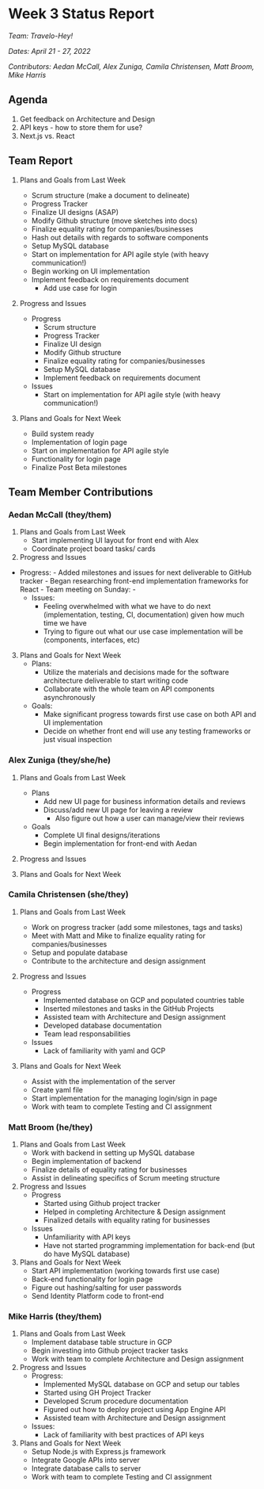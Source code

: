 # Week 3 Status Report
*Team: Travelo-Hey!*

*Dates: April 21 - 27, 2022*

*Contributors: Aedan McCall, Alex Zuniga, Camila Christensen, Matt Broom, Mike Harris*

## Agenda
1. Get feedback on Architecture and Design
2. API keys - how to store them for use?
3. Next.js vs. React


## Team Report
1. Plans and Goals from Last Week
    - Scrum structure (make a document to delineate)
    - Progress Tracker
    - Finalize UI designs (ASAP)
    - Modify Github structure (move sketches into docs)
    - Finalize equality rating for companies/businesses
    - Hash out details with regards to software components
    - Setup MySQL database
    - Start on implementation for API agile style (with heavy communication!)
    - Begin working on UI implementation
    - Implement feedback on requirements document
        - Add use case for login
    
2. Progress and Issues
    - Progress
        -  Scrum structure
        -  Progress Tracker
        -  Finalize UI design
        -  Modify Github structure 
        -  Finalize equality rating for companies/businesses
        -  Setup MySQL database
        -  Implement feedback on requirements document
    - Issues
        - Start on implementation for API agile style (with heavy communication!) 
       
3. Plans and Goals for Next Week
    - Build system ready
    - Implementation of login page
    - Start on implementation for API agile style
    - Functionality for login page
    - Finalize Post Beta milestones


## Team Member Contributions
### Aedan McCall (they/them)
1. Plans and Goals from Last Week
    - Start implementing UI layout for front end with Alex
    - Coordinate project board tasks/ cards
2. Progress and Issues
- Progress:
        - Added milestones and issues for next deliverable to GitHub tracker
        - Began researching front-end implementation frameworks for React
        - Team meeting on Sunday:
            - 
    - Issues:
        - Feeling overwhelmed with what we have to do next (implementation, testing, CI, documentation) 
        given how much time we have
        - Trying to figure out what our use case implementation will be 
        (components, interfaces, etc)
3. Plans and Goals for Next Week
    - Plans:
        - Utilize the materials and decisions made for the software architecture deliverable
        to start writing code
        - Collaborate with the whole team on API components asynchronously
    - Goals:
        - Make significant progress towards first use case on both API and UI implementation
        - Decide on whether front end will use any testing frameworks or just visual inspection
    

### Alex Zuniga (they/she/he)
1. Plans and Goals from Last Week
    - Plans
        - Add new UI page for business information details and reviews 
        - Discuss/add new UI page for leaving a review 
            - Also figure out how a user can manage/view their reviews 
    - Goals
        - Complete UI final designs/iterations
        - Begin implementation for front-end with Aedan
2. Progress and Issues

3. Plans and Goals for Next Week


### Camila Christensen (she/they)
1. Plans and Goals from Last Week
    - Work on progress tracker (add some milestones, tags and tasks)
    - Meet with Matt and Mike to finalize equality rating for companies/businesses
    - Setup and populate database
    - Contribute to the architecture and design assignment
2. Progress and Issues
    - Progress 
        - Implemented database on GCP and populated countries table
        - Inserted milestones and tasks in the GitHub Projects
        - Assisted team with Architecture and Design assignment
        - Developed database documentation
        - Team lead responsabilities
    - Issues
        - Lack of familiarity with yaml and GCP

3. Plans and Goals for Next Week
    - Assist with the implementation of the server
    - Create yaml file
    - Start implementation for the managing login/sign in page
    - Work with team to complete Testing and CI assignment


### Matt Broom (he/they)
1. Plans and Goals from Last Week
    - Work with backend in setting up MySQL database
    - Begin implementation of backend
    - Finalize details of equality rating for businesses
    - Assist in delineating specifics of Scrum meeting structure
2. Progress and Issues
    - Progress
        - Started using Github project tracker
        - Helped in completing Architecture & Design assignment
        - Finalized details with equality rating for businesses
    - Issues
        - Unfamiliarity with API keys
        - Have not started programming implementation for back-end (but do have MySQL database)
3. Plans and Goals for Next Week
    - Start API implementation (working towards first use case)
    - Back-end functionality for login page
    - Figure out hashing/salting for user passwords
    - Send Identity Platform code to front-end

### Mike Harris (they/them)
1. Plans and Goals from Last Week
    - Implement database table structure in GCP
    - Begin investing into Github project tracker tasks
    - Work with team to complete Architecture and Design assignment
2. Progress and Issues
    - Progress:
        - Implemented MySQL database on GCP and setup our tables
        - Started using GH Project Tracker
        - Developed Scrum procedure documentation
        - Figured out how to deploy project using App Engine API
        - Assisted team with Architecture and Design assignment
    - Issues:
        - Lack of familiarity with best practices of API keys
3. Plans and Goals for Next Week
    - Setup Node.js with Express.js framework
    - Integrate Google APIs into server
    - Integrate database calls to server
    - Work with team to complete Testing and CI assignment
